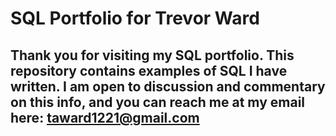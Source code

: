 # SQL Portfolio for Trevor Ward

## Thank you for visiting my SQL portfolio. This repository contains examples of SQL I have written. I am open to discussion and commentary on this info, and you can reach me at my email here: taward1221@gmail.com
